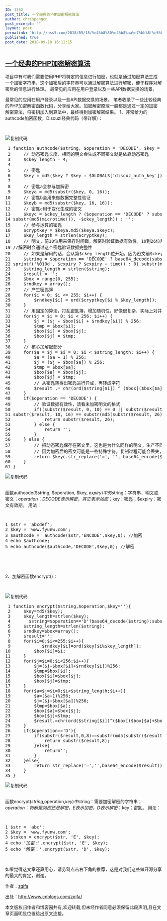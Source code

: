 ```yaml
---
ID: 1382
post_title: 一个经典的PHP加密解密算法
author: chrispengcn
post_excerpt: ""
layout: post
permalink: 'http://hss5.com/2018/09/18/%e4%b8%80%e4%b8%aa%e7%bb%8f%e5%85%b8%e7%9a%84php%e5%8a%a0%e5%af%86%e8%a7%a3%e5%af%86%e7%ae%97%e6%b3%95/'
published: true
post_date: 2018-09-18 16:12:15
---
```

<h2><a id="cb_post_title_url" href="https://www.cnblogs.com/zqifa/p/php-7.html">一个经典的PHP加密解密算法</a></h2>
<div class="postbody">
<div id="cnblogs_post_body" class="blogpost-body">

项目中有时我们需要使用PHP将特定的信息进行加密，也就是通过加密算法生成一个加密字符串，这个加密后的字符串可以通过解密算法进行解密，便于程序对解密后的信息进行处理。
最常见的应用在用户登录以及一些API数据交换的场景。

最常见的应用在用户登录以及一些API数据交换的场景。
笔者收录了一些比较经典的PHP加密解密函数代码，分享给大家。加密解密原理一般都是通过一定的加密解密算法，将密钥加入到算法中，最终得到加密解密结果。
1、非常给力的authcode加密函数，Discuz!经典代码（带详解）：

&nbsp;
<div class="cnblogs_code">
<div class="cnblogs_code_toolbar"><span class="cnblogs_code_copy"><a title="复制代码"><img src="https://common.cnblogs.com/images/copycode.gif" alt="复制代码" /></a></span></div>
<pre> 1 function authcode($string, $operation = 'DECODE', $key = '', $expiry = 0) {   
 2     // 动态密匙长度，相同的明文会生成不同密文就是依靠动态密匙   
 3     $ckey_length = 4;   
 4        
 5     // 密匙   
 6     $key = md5($key ? $key : $GLOBALS['discuz_auth_key']);   
 7        
 8     // 密匙a会参与加解密   
 9     $keya = md5(substr($key, 0, 16));   
10     // 密匙b会用来做数据完整性验证   
11     $keyb = md5(substr($key, 16, 16));   
12     // 密匙c用于变化生成的密文   
13     $keyc = $ckey_length ? ($operation == 'DECODE' ? substr($string, 0, $ckey_length): 
14 substr(md5(microtime()), -$ckey_length)) : '';   
15     // 参与运算的密匙   
16     $cryptkey = $keya.md5($keya.$keyc);   
17     $key_length = strlen($cryptkey);   
18     // 明文，前10位用来保存时间戳，解密时验证数据有效性，10到26位用来保存$keyb(密匙b)， 
19 //解密时会通过这个密匙验证数据完整性   
20     // 如果是解码的话，会从第$ckey_length位开始，因为密文前$ckey_length位保存 动态密匙，以保证解密正确   
21     $string = $operation == 'DECODE' ? base64_decode(substr($string, $ckey_length)) :  
22 sprintf('%010d', $expiry ? $expiry + time() : 0).substr(md5($string.$keyb), 0, 16).$string;   
23     $string_length = strlen($string);   
24     $result = '';   
25     $box = range(0, 255);   
26     $rndkey = array();   
27     // 产生密匙簿   
28     for($i = 0; $i &lt;= 255; $i++) {   
29         $rndkey[$i] = ord($cryptkey[$i % $key_length]);   
30     }   
31     // 用固定的算法，打乱密匙簿，增加随机性，好像很复杂，实际上对并不会增加密文的强度   
32     for($j = $i = 0; $i &lt; 256; $i++) {   
33         $j = ($j + $box[$i] + $rndkey[$i]) % 256;   
34         $tmp = $box[$i];   
35         $box[$i] = $box[$j];   
36         $box[$j] = $tmp;   
37     }   
38     // 核心加解密部分   
39     for($a = $j = $i = 0; $i &lt; $string_length; $i++) {   
40         $a = ($a + 1) % 256;   
41         $j = ($j + $box[$a]) % 256;   
42         $tmp = $box[$a];   
43         $box[$a] = $box[$j];   
44         $box[$j] = $tmp;   
45         // 从密匙簿得出密匙进行异或，再转成字符   
46         $result .= chr(ord($string[$i]) ^ ($box[($box[$a] + $box[$j]) % 256]));   
47     }   
48     if($operation == 'DECODE') {  
49         // 验证数据有效性，请看未加密明文的格式   
50         if((substr($result, 0, 10) == 0 || substr($result, 0, 10) - time() &gt; 0) &amp;&amp;  
51 substr($result, 10, 16) == substr(md5(substr($result, 26).$keyb), 0, 16)) {   
52             return substr($result, 26);   
53         } else {   
54             return '';   
55         }   
56     } else {   
57         // 把动态密匙保存在密文里，这也是为什么同样的明文，生产不同密文后能解密的原因   
58         // 因为加密后的密文可能是一些特殊字符，复制过程可能会丢失，所以用base64编码   
59         return $keyc.str_replace('=', '', base64_encode($result));   
60     }   
61 }</pre>
<div class="cnblogs_code_toolbar"><span class="cnblogs_code_copy"><a title="复制代码"><img src="https://common.cnblogs.com/images/copycode.gif" alt="复制代码" /></a></span></div>
</div>
&nbsp;

函数authcode($string, $operation, $key, $expiry)中的$string：字符串，明文或密文；$operation：DECODE表示解密，其它表示加密；$key：密匙；$expiry：密文有效期。
用法：

&nbsp;
<div class="cnblogs_code">
<pre>1 $str = 'abcdef'; 
2 $key = 'www.fyunw.com'; 
3 $authcode =  authcode($str,'ENCODE',$key,0); //加密 
4 echo $authcode;
5 echo authcode($authcode,'DECODE',$key,0); //解密</pre>
</div>
&nbsp;

&nbsp;

2、加解密函数encrypt()：

&nbsp;
<div class="cnblogs_code">
<div class="cnblogs_code_toolbar"><span class="cnblogs_code_copy"><a title="复制代码"><img src="https://common.cnblogs.com/images/copycode.gif" alt="复制代码" /></a></span></div>
<pre> 1 function encrypt($string,$operation,$key=''){ 
 2     $key=md5($key); 
 3     $key_length=strlen($key); 
 4       $string=$operation=='D'?base64_decode($string):substr(md5($string.$key),0,8).$string; 
 5     $string_length=strlen($string); 
 6     $rndkey=$box=array(); 
 7     $result=''; 
 8     for($i=0;$i&lt;=255;$i++){ 
 9            $rndkey[$i]=ord($key[$i%$key_length]); 
10         $box[$i]=$i; 
11     } 
12     for($j=$i=0;$i&lt;256;$i++){ 
13         $j=($j+$box[$i]+$rndkey[$i])%256; 
14         $tmp=$box[$i]; 
15         $box[$i]=$box[$j]; 
16         $box[$j]=$tmp; 
17     } 
18     for($a=$j=$i=0;$i&lt;$string_length;$i++){ 
19         $a=($a+1)%256; 
20         $j=($j+$box[$a])%256; 
21         $tmp=$box[$a]; 
22         $box[$a]=$box[$j]; 
23         $box[$j]=$tmp; 
24         $result.=chr(ord($string[$i])^($box[($box[$a]+$box[$j])%256])); 
25     } 
26     if($operation=='D'){ 
27         if(substr($result,0,8)==substr(md5(substr($result,8).$key),0,8)){ 
28             return substr($result,8); 
29         }else{ 
30             return''; 
31         } 
32     }else{ 
33         return str_replace('=','',base64_encode($result)); 
34     } 
35 }</pre>
<div class="cnblogs_code_toolbar"><span class="cnblogs_code_copy"><a title="复制代码"><img src="https://common.cnblogs.com/images/copycode.gif" alt="复制代码" /></a></span></div>
</div>
&nbsp;

函数encrypt($string,$operation,$key)中$string：需要加密解密的字符串；$operation：判断是加密还是解密，E表示加密，D表示解密；$key：密匙。
用法：

&nbsp;
<div class="cnblogs_code">
<pre>1 $str = 'abc'; 
2 $key = 'www.fyunw.com'; 
3 $token = encrypt($str, 'E', $key); 
4 echo '加密:'.encrypt($str, 'E', $key); 
5 echo '解密：'.encrypt($str, 'D', $key);</pre>
</div>
&nbsp;

</div>
<div id="MySignature">
<div>

如果觉得这文章还算用心，请劳驾点击右下角的推荐，这是对我们这些做开源分享的最大的肯定，谢谢。

</div>
<div>

作者：<a href="http://www.cnblogs.com/zqifa/" target="_blank" rel="noopener">zqifa</a>

出处：<a href="http://www.cnblogs.com/zqifa/" target="_blank" rel="noopener">http://www.cnblogs.com/zqifa/</a>

本文版权归作者和博客园共有,欢迎转载,但未经作者同意必须保留此段声明,且在文章页面明显位置给出原文连接。

</div>
</div>
</div>